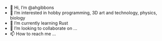 - 👋 Hi, I’m @ahgibbons
- 👀 I’m interested in hobby programming, 3D art and technology, physics, biology
- 🌱 I’m currently learning Rust
- 💞️ I’m looking to collaborate on ...
- 📫 How to reach me ...

<!---
ahgibbons/ahgibbons is a ✨ special ✨ repository because its `README.md` (this file) appears on your GitHub profile.
You can click the Preview link to take a look at your changes.
--->
